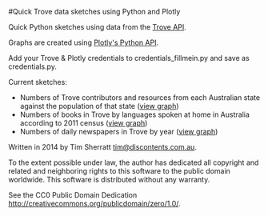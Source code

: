 #Quick Trove data sketches using Python and Plotly

Quick Python sketches using data from the [Trove API](http://help.nla.gov.au/trove/building-with-trove).

Graphs are created using [Plotly's Python API](https://plot.ly/python/).

Add your Trove & Plotly credentials to credentials_fillmein.py and
save as credentials.py.

Current sketches:

* Numbers of Trove contributors and resources from each Australian state against the population of that state ([view graph](https://plot.ly/~wragge/19/))
* Numbers of books in Trove by languages spoken at home in Australia according to 2011 census ([view graph](https://plot.ly/~wragge/21/))
* Numbers of daily newspapers in Trove by year ([view graph](https://plot.ly/~wragge/20/))

Written in 2014 by Tim Sherratt <tim@discontents.com.au>.

To the extent possible under law, the author has dedicated all copyright and related and neighboring rights to this software to the public domain worldwide. This software is distributed without any warranty.

See the CC0 Public Domain Dedication <http://creativecommons.org/publicdomain/zero/1.0/>.